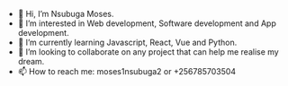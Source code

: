 - 👋 Hi, I’m Nsubuga Moses.
- 👀 I’m interested in Web development, Software development and App development.
- 🌱 I’m currently learning Javascript, React, Vue and Python.
- 💞️ I’m looking to collaborate on any project that can help me realise my dream.
- 📫 How to reach me: moses1nsubuga2 or +256785703504

<!---
moses1nsubuga2/moses1nsubuga2 is a ✨ special ✨ repository because its `README.md` (this file) appears on your GitHub profile.
You can click the Preview link to take a look at your changes.
--->
